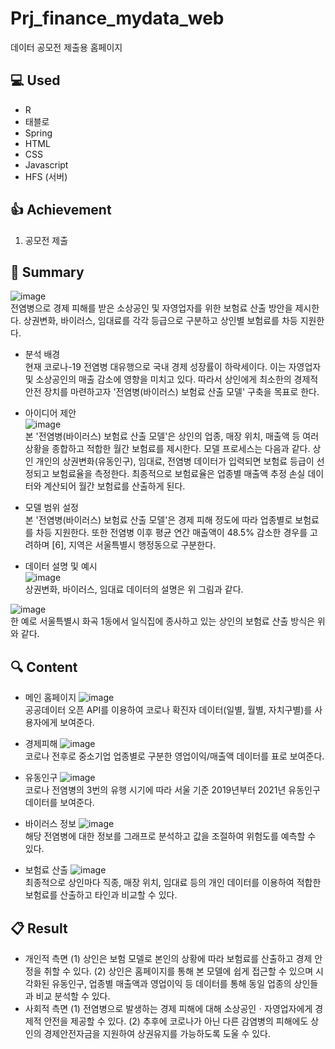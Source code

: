 # Prj_finance_mydata_web
데이터 공모전 제출용 홈페이지 
  
## :computer: Used
- R
- 태블로
- Spring
- HTML
- CSS
- Javascript
- HFS (서버)

## :+1: Achievement
1) 공모전 제출


## :memo: Summary
![image](https://user-images.githubusercontent.com/40004210/133216717-93a1c444-ca69-4423-be3b-08895124dc20.png)  
전염병으로 경제 피해를 받은 소상공인 및 자영업자를 위한 보험료 산출 방안을 제시한다. 상권변화, 바이러스, 임대료를 각각 등급으로 구분하고 상인별 보험료를 차등 지원한다.

- 분석 배경  
현재 코로나-19 전염병 대유행으로 국내 경제 성장률이 하락세이다. 이는 자영업자 및 소상공인의 매출 감소에 영향을 미치고 있다. 따라서 상인에게 최소한의 경제적 안전 장치를 마련하고자 '전염병(바이러스) 보험료 산출 모델' 구축을 목표로 한다.

- 아이디어 제안  
![image](https://user-images.githubusercontent.com/40004210/133223197-e7ea5aca-b0c3-483f-ad52-33cb3121de67.png)  
본 '전염병(바이러스) 보험료 산출 모델'은 상인의 업종, 매장 위치, 매출액 등 여러 상황을 종합하고 적합한 월간 보험료를 제시한다. 모델 프로세스는 다음과 같다. 상인 개인의 상권변화(유동인구), 임대료, 전염병 데이터가 입력되면 보험료 등급이 선정되고 보험료율을 측정한다. 최종적으로 보험료율은 업종별 매출액 추정 손실 데이터와 계산되어 월간 보험료를 산출하게 된다.

- 모델 범위 설정  
본 '전염병(바이러스) 보험료 산출 모델'은 경제 피해 정도에 따라 업종별로 보험료를 차등 지원한다. 또한 전염병 이후 평균 연간 매출액이 48.5% 감소한 경우를 고려하며 [6], 지역은 서울특별시 행정동으로 구분한다.

- 데이터 설명 및 예시  
![image](https://user-images.githubusercontent.com/40004210/133217056-2d1d54b4-d99e-441f-a4d5-a78bf0380456.png)    
상권변화, 바이러스, 임대료 데이터의 설명은 위 그림과 같다.

![image](https://user-images.githubusercontent.com/40004210/133217159-701ea184-027b-4b3e-8ff5-158702a9ede1.png)   
한 예로 서울특별시 화곡 1동에서 일식집에 종사하고 있는 상인의 보험료 산출 방식은 위와 같다.   

## :mag: Content
- 메인 홈페이지
![image](https://user-images.githubusercontent.com/40004210/133217324-e27f0eee-343c-480d-a8f1-7fd881078eb7.png)  
공공데이터 오픈 API를 이용하여 코로나 확진자 데이터(일별, 월별, 자치구별)를 사용자에게 보여준다.  

- 경제피해 
![image](https://user-images.githubusercontent.com/40004210/133217604-1e3b1ae0-ae5f-467c-a74c-ba8383ca6f1b.png)  
코로나 전후로 중소기업 업종별로 구분한 영업이익/매출액 데이터를 표로 보여준다.  

- 유동인구
![image](https://user-images.githubusercontent.com/40004210/133217773-6e45a86c-f61d-44a0-825e-aa98ae92089e.png)  
코로나 전염병의 3번의 유행 시기에 따라 서울 기준 2019년부터 2021년 유동인구 데이터를 보여준다.  

- 바이러스 정보
![image](https://user-images.githubusercontent.com/40004210/133217938-c4c8774d-8a3b-4d7b-9644-b3e4eb54ef19.png)  
해당 전염병에 대한 정보를 그래프로 분석하고 값을 조절하여 위험도를 예측할 수 있다.

- 보험료 산출
![image](https://user-images.githubusercontent.com/40004210/133218319-b342ca41-f315-48c5-b785-414df3ddc2d8.png)  
최종적으로 상인마다 직종, 매장 위치, 임대료 등의 개인 데이터를 이용하여 적합한 보험료를 산출하고 타인과 비교할 수 있다.

## :clipboard: Result
- 개인적 측면
(1) 상인은 보험 모델로 본인의 상황에 따라 보험료를 산출하고 경제 안정을 취할 수 있다.
(2) 상인은 홈페이지를 통해 본 모델에 쉽게 접근할 수 있으며 시각화된 유동인구, 업종별 매출액과 영업이익 등 데이터를 통해 동일 업종의 상인들과 비교 분석할 수 있다.
- 사회적 측면
(1) 전염병으로 발생하는 경제 피해에 대해 소상공인ㆍ자영업자에게 경제적 안전을 제공할 수 있다.
(2) 추후에 코로나가 아닌 다른 감염병의 피해에도 상인의 경제안전자금을 지원하여 상권유지를 가능하도록 도울 수 있다.
